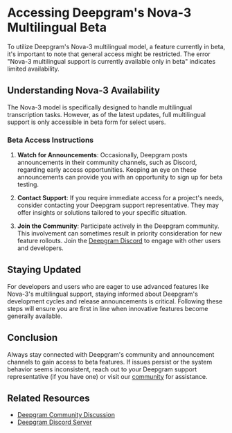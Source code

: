 # Accessing Deepgram's Nova-3 Multilingual Beta

To utilize Deepgram's Nova-3 multilingual model, a feature currently in beta, it's important to note that general access might be restricted. The error "Nova-3 multilingual support is currently available only in beta" indicates limited availability.

## Understanding Nova-3 Availability

The Nova-3 model is specifically designed to handle multilingual transcription tasks. However, as of the latest updates, full multilingual support is only accessible in beta form for select users.

### Beta Access Instructions

1. **Watch for Announcements**: Occasionally, Deepgram posts announcements in their community channels, such as Discord, regarding early access opportunities. Keeping an eye on these announcements can provide you with an opportunity to sign up for beta testing.

2. **Contact Support**: If you require immediate access for a project's needs, consider contacting your Deepgram support representative. They may offer insights or solutions tailored to your specific situation.

3. **Join the Community**: Participate actively in the Deepgram community. This involvement can sometimes result in priority consideration for new feature rollouts. Join the [Deepgram Discord](https://discord.gg/deepgram) to engage with other users and developers.

## Staying Updated
For developers and users who are eager to use advanced features like Nova-3's multilingual support, staying informed about Deepgram's development cycles and release announcements is critical. Following these steps will ensure you are first in line when innovative features become generally available.

## Conclusion
Always stay connected with Deepgram's community and announcement channels to gain access to beta features. If issues persist or the system behavior seems inconsistent, reach out to your Deepgram support representative (if you have one) or visit our [community](https://discord.gg/deepgram) for assistance.

## Related Resources
- [Deepgram Community Discussion](https://github.com/orgs/deepgram/discussions)
- [Deepgram Discord Server](https://discord.gg/deepgram)
